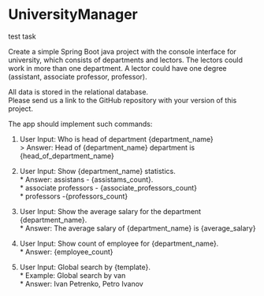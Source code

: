 # UniversityManager
test task

Create a simple Spring Boot java project with the console interface for university, which consists of departments and lectors. The lectors could work in more than one department. A lector could have one degree (assistant, associate professor, professor).

All data is stored in the relational database.  
Please send us a link to the GitHub repository with your version of this project.

The app should implement such commands:

1. User Input: Who is head of department {department_name}<br />
        > Answer: Head of {department_name} department is {head_of_department_name}

2. User Input: Show {department_name} statistics.<br />
        * Answer: assistans - {assistams_count}. <br />
                * associate professors - {associate_professors_count}<br />
                * professors -{professors_count}

3. User Input: Show the average salary for the department {department_name}.<br />
        * Answer: The average salary of {department_name} is {average_salary}

4. User Input: Show count of employee for {department_name}.<br />
        * Answer: {employee_count}

5. User Input: Global search by {template}.<br />
        * Example: Global search by van<br />
        * Answer: Ivan Petrenko, Petro Ivanov
